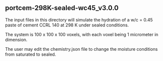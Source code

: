 ## portcem-298K-sealed-wc45_v3.0.0

The input files in this directory will simulate the hydration of a w/c = 0.45 paste
of cement CCRL 140 at 298 K under sealed conditions.

The system is 100 x 100 x 100 voxels, with each voxel being 1 micrometer in
dimension.

The user may edit the chemistry.json file to change the moisture conditions from saturated
to sealed.
